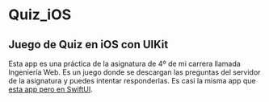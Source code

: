 # Quiz_iOS
## Juego de Quiz en iOS con UIKit

<p>
Esta app es una práctica de la asignatura de 4º de mi carrera llamada Ingeniería Web.
Es un juego donde se descargan las preguntas del servidor de la asignatura y puedes intentar responderlas. 
Es casi la misma app que <a href="https://github.com/xxliu95/Quiz_iOS_SwiftUI/tree/master">esta app pero en SwiftUI</a>.

</p>
